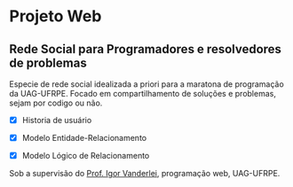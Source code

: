 # Projeto Web
## Rede Social para Programadores e resolvedores de problemas

Especie de rede social idealizada a priori para a maratona de programação da UAG-UFRPE. Focado em compartilhamento de soluções e problemas, sejam por codigo ou não.

- [x] Historia de usuário
- [x] Modelo Entidade-Relacionamento
- [x] Modelo Lógico de Relacionamento


Sob a supervisão do [Prof. Igor Vanderlei](http://bcc.uag.ufrpe.br), programação web, UAG-UFRPE.

